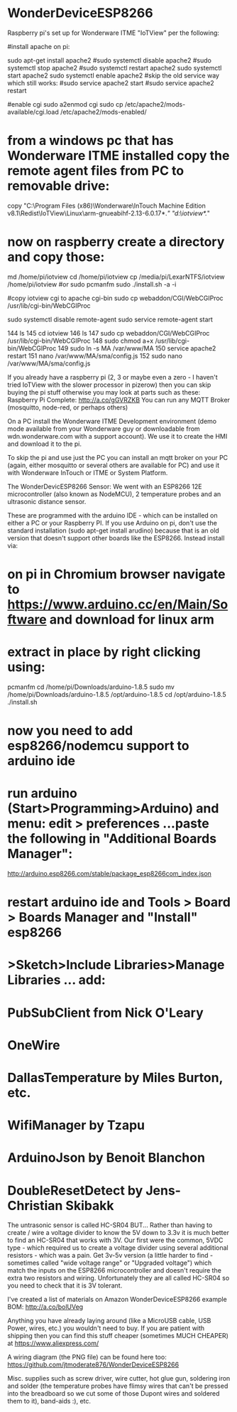 # WonderDeviceESP8266


Raspberry pi's set up for Wonderware ITME "IoTView" per the following:

#install apache on pi:

sudo apt-get install apache2
#sudo systemctl disable apache2
#sudo systemctl stop apache2
#sudo systemctl restart apache2
sudo systemctl start apache2
sudo systemctl enable apache2
#skip the old service way which still works:
#sudo service apache2 start
#sudo service apache2 restart

#enable cgi
sudo a2enmod cgi
sudo cp /etc/apache2/mods-available/cgi.load /etc/apache2/mods-enabled/

# from a windows pc that has Wonderware ITME installed copy the remote agent files from PC to removable drive:
copy "C:\Program Files (x86)\Wonderware\InTouch Machine Edition v8.1\Redist\IoTView\Linux\arm-gnueabihf-2.13-6.0.17\*.*"
"d:\iotview\*.*"

# now on raspberry create a directory and copy those:
md /home/pi/iotview
cd /home/pi/iotview
cp /media/pi/LexarNTFS/iotview /home/pi/iotview
#or sudo pcmanfm
sudo ./install.sh -a -i

#copy iotview cgi to apache cgi-bin
sudo cp webaddon/CGI/WebCGIProc /usr/lib/cgi-bin/WebCGIProc

sudo systemctl disable remote-agent
sudo service remote-agent start

  144  ls
  145  cd iotview
  146  ls
  147  sudo cp webaddon/CGI/WebCGIProc /usr/lib/cgi-bin/WebCGIProc
  148  sudo chmod a+x /usr/lib/cgi-bin/WebCGIProc
  149  sudo ln -s MA /var/www/MA
  150  service apache2 restart
  151  nano /var/www/MA/sma/config.js
  152  sudo nano /var/www/MA/sma/config.js

  
If you already have a raspberry pi (2, 3 or maybe even a zero - I haven't tried IoTView with the slower processor in pizerow) then you can skip buying the pi stuff otherwise you may look at parts such as these:
Raspberry Pi Complete:
http://a.co/gGVRZKB
You can run any MQTT Broker (mosquitto, node-red, or perhaps others)

On a PC install the Wonderware ITME Development environment (demo mode available from your Wonderware guy or downloadable from
wdn.wonderware.com with a support account).
We use it to create the HMI and download it to the pi.

To skip the pi and use just the PC you can install an mqtt broker on your PC (again, either mosquitto or several others are available for PC) and use it with Wonderware InTouch or ITME or System Platform.

The WonderDevicESP8266 Sensor:
We went with an ESP8266 12E microcontroller (also known as NodeMCU), 2 temperature probes and an ultrasonic distance sensor.

These are programmed with the arduino IDE - which can be installed on either a PC or your Raspberry PI.
If you use Arduino  on pi, don't use the standard installation (sudo apt-get install arudino) because that is an old version that doesn't support other boards like the ESP8266. Instead install via:
# on pi in Chromium browser navigate to https://www.arduino.cc/en/Main/Software and download for linux arm
# extract in place by right clicking using:
pcmanfm
cd /home/pi/Downloads/arduino-1.8.5
sudo mv /home/pi/Downloads/arduino-1.8.5 /opt/arduino-1.8.5
cd /opt/arduino-1.8.5
./install.sh

# now you need to add esp8266/nodemcu support to arduino ide
# run arduino (Start>Programming>Arduino) and menu: edit > preferences ...paste the following in "Additional Boards Manager":
http://arduino.esp8266.com/stable/package_esp8266com_index.json
# restart arduino ide and Tools > Board > Boards Manager and "Install" esp8266
# >Sketch>Include Libraries>Manage Libraries ... add:
#   PubSubClient from Nick O'Leary
#   OneWire
#   DallasTemperature by Miles Burton, etc.
#   WifiManager by Tzapu
#   ArduinoJson by Benoit Blanchon
#   DoubleResetDetect by Jens-Christian Skibakk


The untrasonic sensor is called HC-SR04 BUT...
Rather than having to create / wire a voltage divider to know the 5V down to 3.3v it is much better to find an HC-SR04 that works with 3V.
Our first were the common, 5VDC type - which required us to create a voltage divider using several additional resistors - which was a pain.
Get 3v-5v version (a little harder to find - sometimes called  "wide voltage range" or "Upgraded voltage") which match the inputs on the ESP8266 microcontroller and doesn't require the extra two resistors and wiring.
Unfortunately they are all called HC-SR04 so you need to check that it is 3V tolerant.

I've created a list of materials on Amazon
WonderDeviceESP8266 example BOM: http://a.co/bolUVeg

Anything you have already laying around (like a MicroUSB cable, USB Power, wires, etc.) you wouldn't need to buy.
If you are patient with shipping then you can find this stuff cheaper (sometimes MUCH CHEAPER) at https://www.aliexpress.com/

A wiring diagram (the PNG file) can be found here too:
  https://github.com/jtmoderate876/WonderDeviceESP8266

Misc. supplies such as screw driver, wire cutter, hot glue gun, soldering iron and solder (the temperature probes have flimsy wires that can't be pressed into the breadboard so we cut some of those Dupont wires and soldered them to it), band-aids :), etc.

